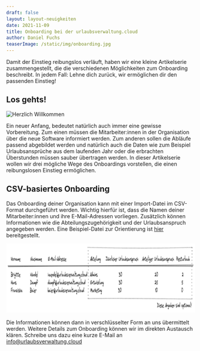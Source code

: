 ```yaml
---
draft: false
layout: layout-neuigkeiten
date: 2021-11-09
title: Onboarding bei der urlaubsverwaltung.cloud
author: Daniel Fuchs
teaserImage: /static/img/onboarding.jpg
---
```


Damit der Einstieg reibungslos verläuft, haben wir eine kleine Artikelserie zusammengestellt, die die verschiedenen Möglichkeiten zum Onboarding beschreibt.
In jedem Fall: Lehne dich zurück, wir ermöglichen dir den passenden Einstieg!

<!-- more -->

## Los gehts!

<div class="flex flex-col items-center mt-2 lg:flex-row lg:space-x-8 lg:mb-8">
  <picture>
    <source srcset="/static/img/onboarding.avif" type="image/avif" />
    <source srcset="/static/img/onboarding.webp" type="image/webp" />
    <img class="mx-auto lg:max-w-md lg:h-72"
      src="/static/img/onboarding.png"
      alt="Herzlich Willkommen"
      decoding="async"
      loading="lazy"
      width="640"
      height="426"
    />
  </picture>
  <div class="max-w-none lg:max-w-screen">
    <p class="mt-4 lg:mb-4">
      Ein neuer Anfang, bedeutet natürlich auch immer eine gewisse Vorbereitung. Zum einen müssen die Mitarbeiter:innen in der Organisation über die neue Software informiert werden. Zum anderen sollen die Abläufe passend abgebildet werden und natürlich auch die Daten wie zum Beispiel Urlaubsansprüche aus dem laufenden Jahr oder die erbrachten Überstunden müssen sauber übertragen werden. In dieser Artikelserie wollen wir drei mögliche Wege des Onboardings vorstellen, die einen reibungslosen Einstieg ermöglichen.
    </p>
  </div>
</div>

## CSV-basiertes Onboarding

Das Onboarding deiner Organisation kann mit einer Import-Datei im CSV-Format durchgeführt werden. Wichtig hierfür ist, dass die Namen deiner Mitarbeiter:innen und ihre E-Mail-Adressen vorliegen. Zusätzlich können Informationen wie die Abteilungszugehörigkeit und der Urlaubsanspruch angegeben werden.
Eine Beispiel-Datei zur Orientierung ist <a href="import-beispiel.csv" class="underline">hier</a> bereitgestellt.

<p>
  <picture>
    <source srcset="import-beispiel.avif" type="image/avif" />
    <source srcset="import-beispiel.webp" type="image/webp" />
    <img
      src="import-beispiel.png"
      alt="Beispiel für einen Import"
      decoding="async"
      loading="lazy"
      width="1209"
      height="185"
    />
  </picture>
</p>

Die Informationen können dann in verschlüsselter Form an uns übermittelt werden.
Weitere Details zum Onboarding können wir im direkten Austausch klären. Schreibe uns dazu eine kurze E-Mail an <a href="mailto:info@urlaubsverwaltung.cloud?subject=Onboarding meiner Organisation" class="underline">info@urlaubsverwaltung.cloud</a>